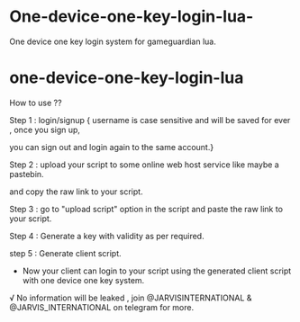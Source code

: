 # One-device-one-key-login-lua-
One device one key login system for gameguardian lua. 
# one-device-one-key-login-lua

How to use ?? 

Step 1 : login/signup { username is case sensitive and will be saved for ever , once you sign up, 

you can sign out and login again to the same account.}

Step 2 : upload your script to some online web host service like maybe a pastebin. 

and copy the raw link to your script. 

Step 3 : go to "upload script" option in the script and paste the raw link to your script. 

Step 4 : Generate a key with validity as per required. 

step 5 : Generate client script. 

* Now your client can login to your script using the generated client script with one device one key system. 

√ No information will be leaked , join @JARVISINTERNATIONAL & @JARVIS_INTERNATIONAL on telegram for more. 
